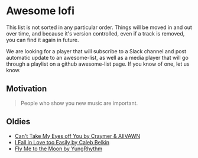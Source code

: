 # Awesome lofi

This list is not sorted in any particular order. Things will be moved in and out over time, and because it's version controlled, even if a track is removed, you can find it again in future.

We are looking for a player that will subscribe to a Slack channel and post automatic update to an awesome-list, as well as a media player that will go through a playlist on a github awesome-list page. If you know of one, let us know. 

## Motivation

> People who show you new music are important.

## Oldies

- [Can't Take My Eyes off You by  Craymer & AIIVAWN](https://collegemusicrecords.bandcamp.com/track/cant-take-my-eyes-off-you) 
- [I Fall in Love too Easily by Caleb Belkin](https://soundcloud.com/calebxbelkin/i-fall-in-love-too-easily-1)
- [Fly Me to the Moon by YungRhythm](https://soundcloud.com/xrhythm/to-the-moon-and-back)
